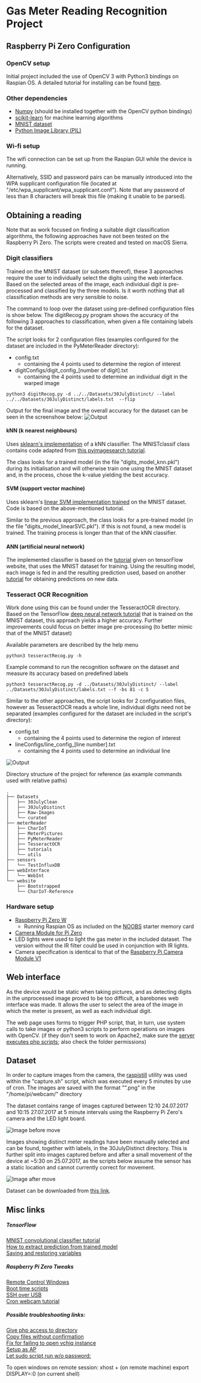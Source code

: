 # Gas Meter Reading Recognition Project

## Raspberry Pi Zero Configuration

### OpenCV setup
Initial project included the use of OpenCV 3 with Python3 bindings on Raspian OS. A detailed tutorial for installing can be found [here](http://www.pyimagesearch.com/2015/10/26/how-to-install-opencv-3-on-raspbian-jessie/).

### Other dependencies
- [Numpy](http://www.numpy.org/) (should be installed together with the OpenCV python bindings)
- [scikit-learn](http://scikit-learn.org/stable/) for machine learning algorithms
- [MNIST dataset](http://yann.lecun.com/exdb/mnist/)
- [Python Image Library (PIL)](https://python-pillow.org/)

### Wi-fi setup
The wifi connection can be set up from the Raspian GUI while the device is running.

Alternatively, SSID and password pairs can be manually introduced into the WPA supplicant configuration file (located at "/etc/wpa_supplicant/wpa_supplicant.conf"). Note that any password of less than 8 characters will break this file (making it unable to be parsed).

## Obtaining a reading
Note that as work focused on finding a suitable digit classification algorithms, the following approaches have not been tested on the Raspberry Pi Zero. The scripts were created and tested on macOS Sierra.

### Digit classifiers

Trained on the MNIST dataset (or subsets thereof), these 3 approaches require the user to individually select the digits using the web interface. Based on the selected areas of the image, each individual digit is pre-processed and classified by the three models. Is it worth nothing that all classification methods are very sensible to noise.

The command to loop over the dataset using pre-defined configuration files is show below. The digitRecog.py program shows the accuracy of the following 3 approaches to classification, when given a file containing labels for the dataset.

The script looks for 2 configuration files (examples configured for the dataset are included in the PyMeterReader directory):
- config.txt
  - containing the 4 points used to determine the region of interest
- digitConfigs/digit\_config\_[number of digit].txt
  - containing the 4 points used to determine an individual digit in the warped image

```
python3 digitRecog.py -d ../../Datasets/30JulyDistinct/ --label ../../Datasets/30JulyDistinct/labels.txt  --flip
```

Output for the final image and the overall accuracy for the dataset can be seen in the screenshow below:
![Output](https://i.imgur.com/3sO4kdU.png)


#### kNN (k nearest neighbours)

Uses [sklearn's implementation](http://scikit-learn.org/stable/modules/generated/sklearn.neighbors.KNeighborsClassifier.html) of a kNN classifier. The MNISTclassif class contains code adapted from [this pyimagesearch tutorial](https://gurus.pyimagesearch.com/lesson-sample-k-nearest-neighbor-classification/).

The class looks for a trained model (in the file "digits_model_knn.pkl") during its initialisation and will otherwise train one using the MNIST dataset and, in the process, chose the k-value yielding the best accuracy.

#### SVM (support vector machine)

Uses sklearn's [linear SVM implementation trained](http://scikit-learn.org/stable/modules/generated/sklearn.svm.LinearSVC.html) on the MNIST dataset. Code is based on the above-mentioned tutorial.

Similar to the previous approach, the class looks for a pre-trained model (in the file "digits_model_linearSVC.pkl"). If this is not found, a new model is trained. The training process is longer than that of the kNN classifier.

#### ANN (artificial neural network)

The implemented classifier is based on the [tutorial](https://www.tensorflow.org/get_started/mnist/pros) given on tensorFlow website, that uses the MNIST dataset for training. Using the resulting model, each image is fed in and the resulting prediction used, based on another [tutorial](https://niektemme.com/2016/02/21/tensorflow-handwriting/) for obtaining predictions on new data.

### Tesseract OCR Recognition

Work done using this can be found under the TesseractOCR directory. Based on the  TensorFlow [deep neural network tutorial](https://www.tensorflow.org/get_started/mnist/pros) that is trained on the MNIST dataset, this approach yields a higher accuracy. Further improvements could focus on better image pre-processing (to better mimic that of the MNIST dataset)

Available parameters are described by the help menu
```
python3 tesseractRecog.py -h
```

Example command to run the recognition software on the dataset and measure its accuracy based on predefined labels
```
python3 tesseractRecog.py -d ../Datasets/30JulyDistinct/ --label ../Datasets/30JulyDistinct/labels.txt --f -bs 81 -c 5
```
Similar to the other approaches, the script looks for 2 configuration files, however as TesseractOCR reads a whole line, individual digits need not be separated (examples configured for the dataset are included in the script's directory):
- config.txt
  - containing the 4 points used to determine the region of interest
- lineConfigs/line\_config\_[line number].txt
  - containing the 4 points used to determine an individual line


![Output](https://i.imgur.com/zBESZzt.png)

Directory structure of the project for reference (as example commands used with relative paths)
```
.
├── Datasets
│   ├── 30JulyClean
│   ├── 30JulyDistinct
│   ├── Raw-Images
│   └── curated
├── meterReader
│   ├── CharIoT
│   ├── MeterPictures
│   ├── PyMeterReader
│   ├── TesseractOCR
│   ├── tutorials
│   └── utils
├── sensors
│   └── TestInfluxDB
├── webInterface
│   └── WebInt
└── website
    ├── Bootstrapped
    └── CharIoT-Reference
```

### Hardware setup

- [Raspberry Pi Zero W](https://shop.pimoroni.com/products/raspberry-pi-zero-w)
	- Running Raspian OS as included on the [NOOBS](https://www.raspberrypi.org/documentation/installation/noobs.md) starter memory card
- [Camera Module for Pi Zero](https://shop.pimoroni.com/products/raspberry-pi-zero-camera-module)
 - LED lights were used to light the gas meter in the included dataset. The version without the IR filter could be used in conjunction with IR lights.
 - Camera specification is identical to that of the [Raspberry Pi Camera Module V1](https://www.raspberrypi.org/documentation/hardware/camera/)

## Web interface

As the device would be static when taking pictures, and as detecting digits in the unprocessed image proved to be too difficult, a barebones web interface was made. It allows the user to select the area of the image in which the meter is present, as well as each individual digit.

The web page uses forms to trigger PHP script, that, in turn, use system calls to take images or python3 scripts to perform operations on images with OpenCV. (if they don't seem to work on Apache2, make sure the [server executes php scripts](https://askubuntu.com/questions/451708/php-script-not-executing-on-apache-server); also check the folder permissions)


## Dataset
In order to capture images from the camera, the [raspistill](https://www.raspberrypi.org/documentation/usage/camera/raspicam/raspistill.md) utility was used within the "capture.sh" script, which was executed every 5 minutes by use of cron. The images are saved with the format ""<timestamp>.png" in the "/home/pi/webcam/" directory

The dataset contains range of images captured between 12:10 24.07.2017 and 10:15 27.07.2017 at 5 minute intervals using the Raspberry Pi Zero's camera and the LED light board.

![Image before move](https://i.imgur.com/n933ZiV.jpg)

Images showing distinct meter readings have been manually selected and can be found, together with labels, in the 30JulyDistinct directory. This is further split into images captured before and after a small movement of the device at ~5:30 on 25.07.2017, as the scripts below assume the sensor has a static location and cannot currently correct for movement.

![Image after move](https://i.imgur.com/cZGuzLr.jpg)

Dataset can be downloaded from [this link](https://www.dropbox.com/s/w3qr1bwl98g4s4t/Dataset-Curated.zip?dl=0).

## Misc links

##### TensorFlow
[MNIST convolutional classifier tutorial](https://www.tensorflow.org/get_started/mnist/pros)
<br>
[How to extract prediction from trained model](	https://stackoverflow.com/questions/33711556/making-predictions-with-a-tensorflow-model)
<br>
[Saving and restoring variables](https://www.tensorflow.org/programmers_guide/variables)

##### Raspberry Pi Zero Tweaks
[Remote Control Windows]( https://askubuntu.com/questions/405916/open-a-window-in-a-remote-machine)
<br>
[Boot time scripts](	https://www.cyberciti.biz/tips/linux-how-to-run-a-command-when-boots-up.html)
<br>
[SSH over USB](	https://www.thepolyglotdeveloper.com/2016/06/connect-raspberry-pi-zero-usb-cable-ssh/)
<br>
[Cron webcam tutorial](https://www.raspberrypi.org/documentation/usage/webcams/)
<br>

##### Possible troubleshooting links:

[Give php access to directory](https://stackoverflow.com/questions/2900690/how-do-i-give-php-write-access-to-a-directory) <br>
[Copy files without confirmation]( https://stackoverflow.com/questions/8488253/how-to-force-cp-to-overwrite-without-confirmation) <br>
[Fix for failing to open vchiq instance](https://digitalchild.info/raspberry-pi-failed-open-vchiq-instance-solved/)<br>
[Setup as AP](	https://learn.adafruit.com/setting-up-a-raspberry-pi-as-a-wifi-access-point/overview) <br>
[Let sudo script run w/o password:]( https://askubuntu.com/questions/167847/how-to-run-bash-script-as-root-with-no-password)

To open windows on remote session:
	xhost + (on remote machine)
	export DISPLAY=:0 (on current shell)
